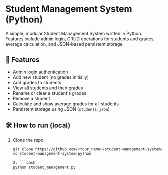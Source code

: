 # Student Management System (Python)

A simple, modular Student Management System written in Python.  
Features include admin login, CRUD operations for students and grades, average calculation, and JSON-based persistent storage.

## 🔧 Features
- Admin login authentication
- Add new student (no grades initially)
- Add grades to students
- View all students and their grades
- Rename or clear a student's grades
- Remove a student
- Calculate and show average grades for all students
- Persistent storage using JSON (`students.json`)

## 🛠️ How to run (local)
1. Clone the repo:
   ```bash
   git clone https://github.com/<Your_name>/student-management-system-python.git
   cd student-management-system-python

   2. ```bash
   python student_management.py




